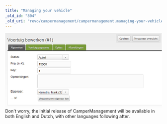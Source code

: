 ```yaml
---
title: "Managing your vehicle"
_old_id: "804"
_old_uri: "revo/campermanagement/campermanagement.managing-your-vehicle"
---
```


![](vehicle-management.png)
Don't worry, the initial release of CamperManagement will be available in both English and Dutch, with other languages following after.
